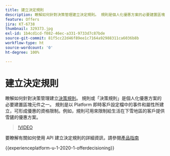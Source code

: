 ```yaml
---
title: 建立決定規則
description: 瞭解如何針對決策管理建立決定規則。 規則是個人化優惠方案的必要建置區塊元件之一。
feature: Offers
jira: KT-6738
thumbnail: 329373.jpg
exl-id: 1b4cd1cd-f082-46ec-a331-9733d7c87bde
source-git-commit: 81f5cc22d46f89ee1c7164a92988311ca6036b8b
workflow-type: ht
source-wordcount: '0'
ht-degree: 100%

---
```


# 建立決定規則

瞭解如何針對決策管理建立[決策規則](https://experienceleague.adobe.com/docs/journey-optimizer/using/offer-decisioniong/create-components/creating-decision-rules.html?lang=zh-Hant)。 規則或「決策規則」是個人化優惠方案的必要建置區塊元件之一。 規則是以 Platform 即時客戶設定檔中的事件和屬性所建立，可形成優惠的資格限制。例如，規則可用來限制給生活在下雪地區的客戶提供雪鏟的優惠方案。

>[!VIDEO](https://video.tv.adobe.com/v/329373?quality=12&learn=on)

要瞭解有關如何使用 API 建立決定規則的詳細資訊，請參閱[產品指南](https://experienceleague.adobe.com/docs/journey-optimizer/using/offer-decisioniong/api-reference/offers-api/decision-rules/create.html?lang=zh-Hant)

{{experienceplatform-u-1-2020-1-offerdecisioning}}